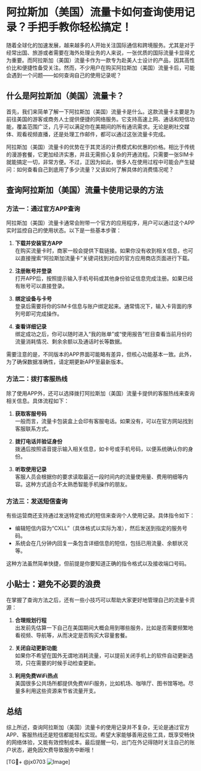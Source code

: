 # 阿拉斯加（美国）流量卡如何查询使用记录？手把手教你轻松搞定！

随着全球化的加速发展，越来越多的人开始关注国际通信和跨境服务。尤其是对于经常出国、旅游或者需要在海外处理业务的人来说，一张优质的国际流量卡显得尤为重要。而阿拉斯加（美国）流量卡作为一款专为赴美人士设计的产品，因其高性价比和便捷性备受关注。然而，不少用户在购买阿拉斯加（美国）流量卡后，可能会遇到一个问题——如何查询自己的使用记录呢？

## 什么是阿拉斯加（美国）流量卡？

首先，我们来简单了解一下阿拉斯加（美国）流量卡是什么。这款流量卡主要是为前往美国的游客或商务人士提供便捷的网络服务。它支持高速上网、通话和短信功能，覆盖范围广泛，几乎可以满足你在美期间的所有通讯需求。无论是刷社交媒体、观看视频直播，还是处理工作邮件，都可以通过这张流量卡完成。

阿拉斯加（美国）流量卡的优势在于其灵活的计费模式和优惠的价格。相比于传统的漫游套餐，它更加经济实惠，并且无需担心复杂的开通流程。只需要一张SIM卡就能搞定一切，非常方便。不过，正因为如此，很多人在使用过程中可能会产生疑问：如何查看自己到底用了多少流量？又该如何了解具体的消费情况呢？

## 查询阿拉斯加（美国）流量卡使用记录的方法

### 方法一：通过官方APP查询

阿拉斯加（美国）流量卡通常会附带一个官方的应用程序，用户可以通过这个APP实时监控自己的使用状态。以下是一些基本步骤：

1. **下载并安装官方APP**  
   在购买流量卡时，商家一般会提供下载链接。如果你没有收到相关信息，也可以直接搜索“阿拉斯加流量卡”关键词找到对应的官方应用商店页面进行下载。

2. **注册账号并登录**  
   打开APP后，按照提示输入手机号码或其他身份验证信息完成注册。如果已经有账号可以直接登录。

3. **绑定设备与卡号**  
   登录后需要将你的SIM卡信息与账户绑定起来。通常情况下，输入卡背面的序列号即可完成操作。

4. **查看详细记录**  
   绑定成功之后，你可以随时进入“我的账单”或“使用报告”栏目查看当前月份的流量消耗情况、剩余余额以及通话时长等数据。

需要注意的是，不同版本的APP界面可能略有差异，但核心功能基本一致。此外，为了确保数据准确性，请定期更新APP至最新版本。

### 方法二：拨打客服热线

除了使用APP外，还可以选择拨打阿拉斯加（美国）流量卡提供的客服热线来查询相关信息。具体流程如下：

1. **获取客服号码**  
   一般而言，流量卡包装盒上会印有客服电话。如果没有，可以在官方网站找到客服联系方式。

2. **拨打电话并验证身份**  
   拨通后按照语音提示输入相关信息，如卡号或手机号码，以便系统确认你的身份。

3. **听取使用记录**  
   客服人员会根据你的要求读取最近一段时间内的流量使用量、费用明细等内容。这种方式适合不太熟悉智能手机操作的朋友。

### 方法三：发送短信查询

有些运营商还支持通过发送特定格式的短信来查询个人使用记录。具体指令如下：

- 编辑短信内容为“CXLL”（具体格式以实际为准），然后发送到指定的服务号码。
- 系统会在几分钟内回复一条包含详细信息的短信，包括已用流量、余额状况等。

这种方法虽然简单快捷，但前提是你要知道正确的指令格式以及接收端口号码。

## 小贴士：避免不必要的浪费

在掌握了查询方法之后，还有一些小技巧可以帮助大家更好地管理自己的流量卡资源：

1. **合理规划行程**  
   出发前先估算一下自己在美国期间大概会用到哪些服务，比如是否需要频繁地看视频、导航等，从而决定是否购买大容量套餐。

2. **关闭自动更新功能**  
   如果你不希望在国外无谓地消耗流量，可以提前关闭手机上的软件自动更新选项，只在需要的时候手动检查更新。

3. **利用免费WiFi热点**  
   美国很多公共场所都提供免费WiFi服务，比如机场、咖啡厅、图书馆等地。尽量多利用这些资源来节省流量开支。

## 总结

综上所述，查询阿拉斯加（美国）流量卡的使用记录并不复杂，无论是通过官方APP、客服热线还是短信都能轻松实现。希望大家能够善用这些工具，既享受畅快的网络体验，又能有效控制成本。最后提醒一句，出门在外记得随时关注自己的账户状态，避免因欠费导致服务中断哦！

[TG💪+ @jx0703 ![Image](https://github.com/user-attachments/assets/dbca1d08-cadb-493c-b0ec-ad6f7a83f270)]